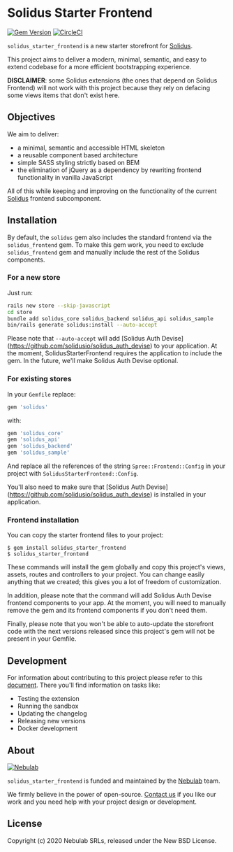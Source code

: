 # Solidus Starter Frontend
[![Gem Version](https://badge.fury.io/rb/solidus_starter_frontend.svg)](https://badge.fury.io/rb/solidus_starter_frontend) [![CircleCI](https://circleci.com/gh/nebulab/solidus_starter_frontend.svg?style=shield)](https://circleci.com/gh/nebulab/solidus_starter_frontend)

`solidus_starter_frontend` is a new starter storefront for [Solidus][solidus].

This project aims to deliver a modern, minimal, semantic, and easy to extend
codebase for a more efficient bootstrapping experience.

**DISCLAIMER**: some Solidus extensions (the ones that depend on Solidus
Frontend) will not work with this project because they rely on defacing some
views items that don't exist here.

## Objectives
We aim to deliver:
- a minimal, semantic and accessible HTML skeleton
- a reusable component based architecture
- simple SASS styling strictly based on BEM
- the elimination of jQuery as a dependency by rewriting frontend functionality
in vanilla JavaScript

All of this while keeping and improving on the functionality of the current
[Solidus][solidus] frontend subcomponent.

## Installation

By default, the `solidus` gem also includes the standard frontend via the
`solidus_frontend` gem. To make this gem work, you need to exclude
`solidus_frontend` gem and manually include the rest of the Solidus
components.

### For a new store

Just run:

```bash
rails new store --skip-javascript
cd store
bundle add solidus_core solidus_backend solidus_api solidus_sample
bin/rails generate solidus:install --auto-accept
```

Please note that `--auto-accept` will add [Solidus Auth Devise]
(https://github.com/solidusio/solidus_auth_devise) to your application. At the
moment, SolidusStarterFrontend requires the application to include the gem. In
the future, we'll make Solidus Auth Devise optional.

### For existing stores

In your `Gemfile` replace:

```ruby
gem 'solidus'
```

with:

```ruby
gem 'solidus_core'
gem 'solidus_api'
gem 'solidus_backend'
gem 'solidus_sample'
```

And replace all the references of the string `Spree::Frontend::Config` in your
project with `SolidusStarterFrontend::Config`.

You'll also need to make sure that [Solidus Auth Devise]
(https://github.com/solidusio/solidus_auth_devise) is installed in your
application.

### Frontend installation

You can copy the starter frontend files to your project:

```shell
$ gem install solidus_starter_frontend
$ solidus_starter_frontend
```

These commands will install the gem globally and copy this project's views,
assets, routes and controllers to your project. You can change easily anything
that we created; this gives you a lot of freedom of customization.

In addition, please note that the command will add Solidus Auth Devise
frontend components to your app. At the moment, you will need to manually
remove the gem and its frontend components if you don't need them.

Finally, please note that you won't be able to auto-update the storefront code
with the next versions released since this project's gem will not be present in
your Gemfile.

## Development

For information about contributing to this project please refer to this
[document](docs/development.md). There you'll find information on tasks like:

* Testing the extension
* Running the sandbox
* Updating the changelog
* Releasing new versions
* Docker development

## About
[![Nebulab][nebulab-logo]][nebulab]

`solidus_starter_frontend` is funded and maintained by the [Nebulab][nebulab]
team.

We firmly believe in the power of open-source. [Contact us][contact-us] if you
like our work and you need help with your project design or development.

[solidus]: http://solidus.io/
[nebulab]: http://nebulab.it/
[nebulab-logo]: http://nebulab.it/assets/images/public/logo.svg
[contact-us]: http://nebulab.it/contact-us/

## License
Copyright (c) 2020 Nebulab SRLs, released under the New BSD License.
